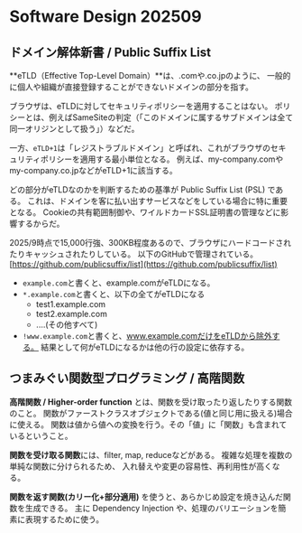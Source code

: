 # Software Design 202509

## ドメイン解体新書 / Public Suffix List

**eTLD（Effective Top-Level Domain）**は、.comや.co.jpのように、
一般的に個人や組織が直接登録することができないドメインの部分を指す。

ブラウザは、eTLDに対してセキュリティポリシーを適用することはない。
ポリシーとは、例えばSameSiteの判定（「このドメインに属するサブドメインは全て同一オリジンとして扱う」）などだ。

一方、`eTLD+1`は「レジストラブルドメイン」と呼ばれ、これがブラウザのセキュリティポリシーを適用する最小単位となる。
例えば、my-company.comやmy-company.co.jpなどがeTLD+1に該当する。

どの部分がeTLDなのかを判断するための基準が Public Suffix List (PSL) である。
これは、ドメインを客に払い出すサービスなどをしている場合に特に重要となる。
Cookieの共有範囲制御や、ワイルドカードSSL証明書の管理などに影響するからだ。

2025/9時点で15,000行強、300KB程度あるので、ブラウザにハードコードされたりキャッシュされたりしている。
以下のGitHubで管理されている。
[https://github.com/publicsuffix/list](https://github.com/publicsuffix/list)

- `example.com`と書くと、example.comがeTLDになる。
- `*.example.com`と書くと、以下の全てがeTLDになる
  - test1.example.com
  - test2.example.com
  - ....(その他すべて)
- `!www.example.com`と書くと、www.example.comだけをeTLDから除外する。
  結果として何がeTLDになるかは他の行の設定に依存する。

## つまみぐい関数型プログラミング / 高階関数

**高階関数 / Higher-order function** とは、関数を受け取ったり返したりする関数のこと。
関数がファーストクラスオブジェクトである(値と同じ用に扱える)場合に使える。
関数は値から値への変換を行う。その「値」に「関数」も含まれているということ。

**関数を受け取る関数**には、filter, map, reduceなどがある。
複雑な処理を複数の単純な関数に分けられるため、
入れ替えや変更の容易性、再利用性が高くなる。

**関数を返す関数(カリー化+部分適用)** を使うと、あらかじめ設定を焼き込んだ関数を生成できる。
主に Dependency Injection や、処理のバリエーションを簡素に表現するために使う。
